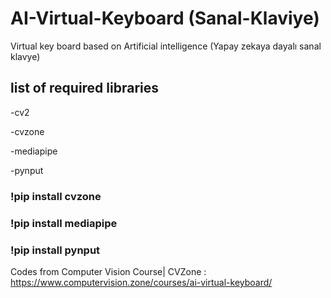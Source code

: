 # AI-Virtual-Keyboard (Sanal-Klaviye)
Virtual key board based on Artificial intelligence (Yapay zekaya dayalı sanal klavye)


## list of required libraries
  -cv2
	
  -cvzone
	
  -mediapipe
	
  -pynput
	
### !pip install cvzone
### !pip install mediapipe
### !pip install pynput


Codes from Computer Vision Course| CVZone : https://www.computervision.zone/courses/ai-virtual-keyboard/
